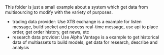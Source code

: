 This folder is just a small example about a system which get data from multisourcing to modify with the variety of purposes.
- trading data provider: Use XTB exchange is a example for listen message, build socket and process real-time message, use api to place order, get order history,  get news, etc
- research data provider: Use Alpha Vantage is a example to get historical data of multiassets to build models, get data for research, describe and analysis


